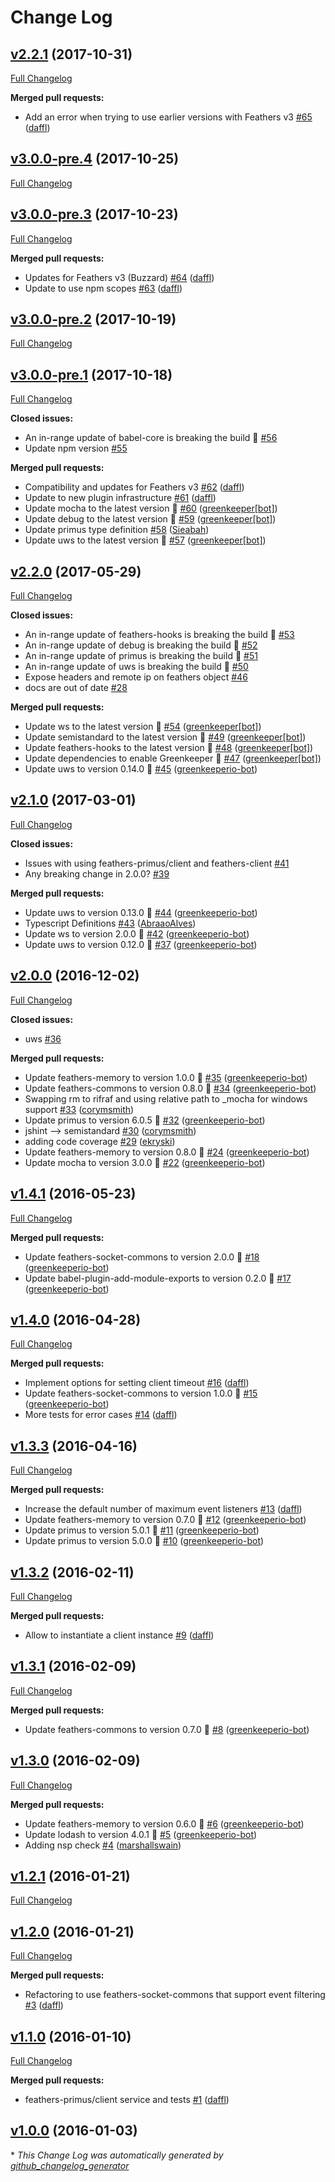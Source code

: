 # Change Log

## [v2.2.1](https://github.com/feathersjs/primus/tree/v2.2.1) (2017-10-31)
[Full Changelog](https://github.com/feathersjs/primus/compare/v3.0.0-pre.4...v2.2.1)

**Merged pull requests:**

- Add an error when trying to use earlier versions with Feathers v3 [\#65](https://github.com/feathersjs/primus/pull/65) ([daffl](https://github.com/daffl))

## [v3.0.0-pre.4](https://github.com/feathersjs/primus/tree/v3.0.0-pre.4) (2017-10-25)
[Full Changelog](https://github.com/feathersjs/primus/compare/v3.0.0-pre.3...v3.0.0-pre.4)

## [v3.0.0-pre.3](https://github.com/feathersjs/primus/tree/v3.0.0-pre.3) (2017-10-23)
[Full Changelog](https://github.com/feathersjs/primus/compare/v3.0.0-pre.2...v3.0.0-pre.3)

**Merged pull requests:**

- Updates for Feathers v3 \(Buzzard\) [\#64](https://github.com/feathersjs/primus/pull/64) ([daffl](https://github.com/daffl))
- Update to use npm scopes [\#63](https://github.com/feathersjs/primus/pull/63) ([daffl](https://github.com/daffl))

## [v3.0.0-pre.2](https://github.com/feathersjs/primus/tree/v3.0.0-pre.2) (2017-10-19)
[Full Changelog](https://github.com/feathersjs/primus/compare/v3.0.0-pre.1...v3.0.0-pre.2)

## [v3.0.0-pre.1](https://github.com/feathersjs/primus/tree/v3.0.0-pre.1) (2017-10-18)
[Full Changelog](https://github.com/feathersjs/primus/compare/v2.2.0...v3.0.0-pre.1)

**Closed issues:**

- An in-range update of babel-core is breaking the build 🚨 [\#56](https://github.com/feathersjs/primus/issues/56)
- Update  npm version  [\#55](https://github.com/feathersjs/primus/issues/55)

**Merged pull requests:**

- Compatibility and updates for Feathers v3 [\#62](https://github.com/feathersjs/primus/pull/62) ([daffl](https://github.com/daffl))
- Update to new plugin infrastructure [\#61](https://github.com/feathersjs/primus/pull/61) ([daffl](https://github.com/daffl))
- Update mocha to the latest version 🚀 [\#60](https://github.com/feathersjs/primus/pull/60) ([greenkeeper[bot]](https://github.com/apps/greenkeeper))
- Update debug to the latest version 🚀 [\#59](https://github.com/feathersjs/primus/pull/59) ([greenkeeper[bot]](https://github.com/apps/greenkeeper))
- Update primus type definition [\#58](https://github.com/feathersjs/primus/pull/58) ([Sieabah](https://github.com/Sieabah))
- Update uws to the latest version 🚀 [\#57](https://github.com/feathersjs/primus/pull/57) ([greenkeeper[bot]](https://github.com/apps/greenkeeper))

## [v2.2.0](https://github.com/feathersjs/primus/tree/v2.2.0) (2017-05-29)
[Full Changelog](https://github.com/feathersjs/primus/compare/v2.1.0...v2.2.0)

**Closed issues:**

- An in-range update of feathers-hooks is breaking the build 🚨 [\#53](https://github.com/feathersjs/primus/issues/53)
- An in-range update of debug is breaking the build 🚨 [\#52](https://github.com/feathersjs/primus/issues/52)
- An in-range update of primus is breaking the build 🚨 [\#51](https://github.com/feathersjs/primus/issues/51)
- An in-range update of uws is breaking the build 🚨 [\#50](https://github.com/feathersjs/primus/issues/50)
- Expose headers and remote ip on feathers object [\#46](https://github.com/feathersjs/primus/issues/46)
- docs are out of date [\#28](https://github.com/feathersjs/primus/issues/28)

**Merged pull requests:**

- Update ws to the latest version 🚀 [\#54](https://github.com/feathersjs/primus/pull/54) ([greenkeeper[bot]](https://github.com/apps/greenkeeper))
- Update semistandard to the latest version 🚀 [\#49](https://github.com/feathersjs/primus/pull/49) ([greenkeeper[bot]](https://github.com/apps/greenkeeper))
- Update feathers-hooks to the latest version 🚀 [\#48](https://github.com/feathersjs/primus/pull/48) ([greenkeeper[bot]](https://github.com/apps/greenkeeper))
- Update dependencies to enable Greenkeeper 🌴 [\#47](https://github.com/feathersjs/primus/pull/47) ([greenkeeper[bot]](https://github.com/apps/greenkeeper))
- Update uws to version 0.14.0 🚀 [\#45](https://github.com/feathersjs/primus/pull/45) ([greenkeeperio-bot](https://github.com/greenkeeperio-bot))

## [v2.1.0](https://github.com/feathersjs/primus/tree/v2.1.0) (2017-03-01)
[Full Changelog](https://github.com/feathersjs/primus/compare/v2.0.0...v2.1.0)

**Closed issues:**

- Issues with using feathers-primus/client and feathers-client [\#41](https://github.com/feathersjs/primus/issues/41)
- Any breaking change in 2.0.0? [\#39](https://github.com/feathersjs/primus/issues/39)

**Merged pull requests:**

- Update uws to version 0.13.0 🚀 [\#44](https://github.com/feathersjs/primus/pull/44) ([greenkeeperio-bot](https://github.com/greenkeeperio-bot))
- Typescript Definitions [\#43](https://github.com/feathersjs/primus/pull/43) ([AbraaoAlves](https://github.com/AbraaoAlves))
- Update ws to version 2.0.0 🚀 [\#42](https://github.com/feathersjs/primus/pull/42) ([greenkeeperio-bot](https://github.com/greenkeeperio-bot))
- Update uws to version 0.12.0 🚀 [\#37](https://github.com/feathersjs/primus/pull/37) ([greenkeeperio-bot](https://github.com/greenkeeperio-bot))

## [v2.0.0](https://github.com/feathersjs/primus/tree/v2.0.0) (2016-12-02)
[Full Changelog](https://github.com/feathersjs/primus/compare/v1.4.1...v2.0.0)

**Closed issues:**

- uws [\#36](https://github.com/feathersjs/primus/issues/36)

**Merged pull requests:**

- Update feathers-memory to version 1.0.0 🚀 [\#35](https://github.com/feathersjs/primus/pull/35) ([greenkeeperio-bot](https://github.com/greenkeeperio-bot))
- Update feathers-commons to version 0.8.0 🚀 [\#34](https://github.com/feathersjs/primus/pull/34) ([greenkeeperio-bot](https://github.com/greenkeeperio-bot))
- Swapping rm to rifraf and using relative path to \_mocha for windows support [\#33](https://github.com/feathersjs/primus/pull/33) ([corymsmith](https://github.com/corymsmith))
- Update primus to version 6.0.5 🚀 [\#32](https://github.com/feathersjs/primus/pull/32) ([greenkeeperio-bot](https://github.com/greenkeeperio-bot))
- jshint —\> semistandard [\#30](https://github.com/feathersjs/primus/pull/30) ([corymsmith](https://github.com/corymsmith))
- adding code coverage [\#29](https://github.com/feathersjs/primus/pull/29) ([ekryski](https://github.com/ekryski))
- Update feathers-memory to version 0.8.0 🚀 [\#24](https://github.com/feathersjs/primus/pull/24) ([greenkeeperio-bot](https://github.com/greenkeeperio-bot))
- Update mocha to version 3.0.0 🚀 [\#22](https://github.com/feathersjs/primus/pull/22) ([greenkeeperio-bot](https://github.com/greenkeeperio-bot))

## [v1.4.1](https://github.com/feathersjs/primus/tree/v1.4.1) (2016-05-23)
[Full Changelog](https://github.com/feathersjs/primus/compare/v1.4.0...v1.4.1)

**Merged pull requests:**

- Update feathers-socket-commons to version 2.0.0 🚀 [\#18](https://github.com/feathersjs/primus/pull/18) ([greenkeeperio-bot](https://github.com/greenkeeperio-bot))
- Update babel-plugin-add-module-exports to version 0.2.0 🚀 [\#17](https://github.com/feathersjs/primus/pull/17) ([greenkeeperio-bot](https://github.com/greenkeeperio-bot))

## [v1.4.0](https://github.com/feathersjs/primus/tree/v1.4.0) (2016-04-28)
[Full Changelog](https://github.com/feathersjs/primus/compare/v1.3.3...v1.4.0)

**Merged pull requests:**

- Implement options for setting client timeout [\#16](https://github.com/feathersjs/primus/pull/16) ([daffl](https://github.com/daffl))
- Update feathers-socket-commons to version 1.0.0 🚀 [\#15](https://github.com/feathersjs/primus/pull/15) ([greenkeeperio-bot](https://github.com/greenkeeperio-bot))
- More tests for error cases [\#14](https://github.com/feathersjs/primus/pull/14) ([daffl](https://github.com/daffl))

## [v1.3.3](https://github.com/feathersjs/primus/tree/v1.3.3) (2016-04-16)
[Full Changelog](https://github.com/feathersjs/primus/compare/v1.3.2...v1.3.3)

**Merged pull requests:**

- Increase the default number of maximum event listeners [\#13](https://github.com/feathersjs/primus/pull/13) ([daffl](https://github.com/daffl))
- Update feathers-memory to version 0.7.0 🚀 [\#12](https://github.com/feathersjs/primus/pull/12) ([greenkeeperio-bot](https://github.com/greenkeeperio-bot))
- Update primus to version 5.0.1 🚀 [\#11](https://github.com/feathersjs/primus/pull/11) ([greenkeeperio-bot](https://github.com/greenkeeperio-bot))
- Update primus to version 5.0.0 🚀 [\#10](https://github.com/feathersjs/primus/pull/10) ([greenkeeperio-bot](https://github.com/greenkeeperio-bot))

## [v1.3.2](https://github.com/feathersjs/primus/tree/v1.3.2) (2016-02-11)
[Full Changelog](https://github.com/feathersjs/primus/compare/v1.3.1...v1.3.2)

**Merged pull requests:**

- Allow to instantiate a client instance [\#9](https://github.com/feathersjs/primus/pull/9) ([daffl](https://github.com/daffl))

## [v1.3.1](https://github.com/feathersjs/primus/tree/v1.3.1) (2016-02-09)
[Full Changelog](https://github.com/feathersjs/primus/compare/v1.3.0...v1.3.1)

**Merged pull requests:**

- Update feathers-commons to version 0.7.0 🚀 [\#8](https://github.com/feathersjs/primus/pull/8) ([greenkeeperio-bot](https://github.com/greenkeeperio-bot))

## [v1.3.0](https://github.com/feathersjs/primus/tree/v1.3.0) (2016-02-09)
[Full Changelog](https://github.com/feathersjs/primus/compare/v1.2.1...v1.3.0)

**Merged pull requests:**

- Update feathers-memory to version 0.6.0 🚀 [\#6](https://github.com/feathersjs/primus/pull/6) ([greenkeeperio-bot](https://github.com/greenkeeperio-bot))
- Update lodash to version 4.0.1 🚀 [\#5](https://github.com/feathersjs/primus/pull/5) ([greenkeeperio-bot](https://github.com/greenkeeperio-bot))
- Adding nsp check [\#4](https://github.com/feathersjs/primus/pull/4) ([marshallswain](https://github.com/marshallswain))

## [v1.2.1](https://github.com/feathersjs/primus/tree/v1.2.1) (2016-01-21)
[Full Changelog](https://github.com/feathersjs/primus/compare/v1.2.0...v1.2.1)

## [v1.2.0](https://github.com/feathersjs/primus/tree/v1.2.0) (2016-01-21)
[Full Changelog](https://github.com/feathersjs/primus/compare/v1.1.0...v1.2.0)

**Merged pull requests:**

- Refactoring to use feathers-socket-commons that support event filtering [\#3](https://github.com/feathersjs/primus/pull/3) ([daffl](https://github.com/daffl))

## [v1.1.0](https://github.com/feathersjs/primus/tree/v1.1.0) (2016-01-10)
[Full Changelog](https://github.com/feathersjs/primus/compare/v1.0.0...v1.1.0)

**Merged pull requests:**

- feathers-primus/client service and tests [\#1](https://github.com/feathersjs/primus/pull/1) ([daffl](https://github.com/daffl))

## [v1.0.0](https://github.com/feathersjs/primus/tree/v1.0.0) (2016-01-03)


\* *This Change Log was automatically generated by [github_changelog_generator](https://github.com/skywinder/Github-Changelog-Generator)*